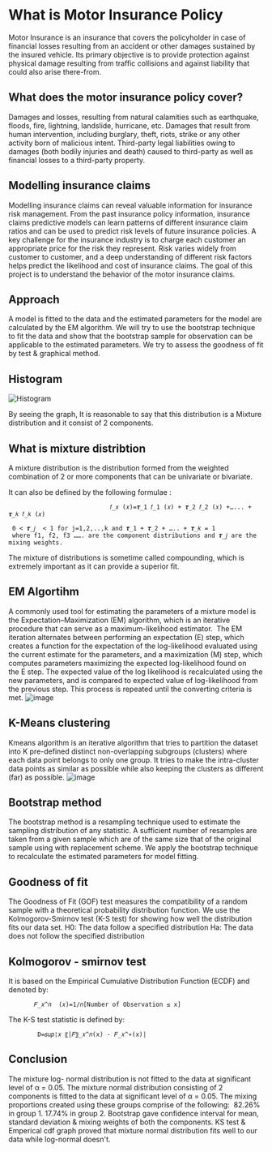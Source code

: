 # What is Motor Insurance Policy
Motor Insurance is an insurance that covers the policyholder in case of financial losses resulting from an accident or other damages sustained by the insured vehicle. 
Its primary objective is to provide protection against physical damage resulting from traffic collisions and against liability that could also arise there-from.

## What does the motor insurance policy cover?
Damages and losses, resulting from natural calamities such as earthquake, floods, fire, lightning, landslide, hurricane, etc.
Damages that result from human intervention, including burglary, theft, riots, strike or any other activity born of malicious intent.
Third-party legal liabilities owing to damages (both bodily injuries and death) caused to third-party as well as financial losses to a third-party property.

## Modelling insurance claims  
Modelling insurance claims can reveal valuable information for insurance risk management. 
From the past insurance policy information, insurance claims predictive models can learn patterns of different insurance claim ratios and can be used to predict risk levels of future insurance policies.
A key challenge for the insurance industry is to charge each customer an appropriate price for the risk they represent. Risk varies widely from customer to customer, and a deep understanding of different risk factors helps predict the likelihood and cost of insurance claims. 
The goal of this project is to understand the behavior of the motor insurance claims.

## Approach 
A model is fitted to the data and the estimated parameters for the model are calculated by the EM algorithm.
We will try to use the bootstrap technique to fit the data and show that the bootstrap sample for observation can be applicable to the estimated parameters.
We try to assess the goodness of fit by test & graphical method.

## Histogram
![Histogram](https://user-images.githubusercontent.com/70087327/130547499-5cb361b8-5edd-4a20-a709-56dd1377ccc2.jpg)

By seeing the graph, It is reasonable to say that this distribution is a Mixture distribution and it consist of 2 components.

## What is mixture distribtion
A mixture distribution is the distribution formed from the weighted combination of 2 or more components that can be univariate or bivariate.

It can also be defined by the following formulae :

                                𝑓_𝑥 (𝑥)=𝝉_1 𝑓_1 (𝑥) + 𝝉_2 𝑓_2 (𝑥) +…... + 𝝉_𝑘 𝑓_𝑘 (𝑥) 
     
     0 < 𝝉_𝑗  < 1 for j=1,2,..,k and 𝝉_1 + 𝝉_2 + ….. + 𝝉_𝑘 = 1
     where f1, f2, f3 ……. are the component distributions and 𝝉_𝑗 are the mixing weights.

The mixture of distributions is sometime called compounding, which is extremely important as it can provide a superior fit.

## EM Algortihm 
A commonly used tool for estimating the parameters of a mixture model is the Expectation–Maximization (EM) algorithm, which is an iterative procedure that can serve as a maximum-likelihood estimator. 
The EM iteration alternates between performing an expectation (E) step, which creates a function for the expectation of the log-likelihood evaluated using the current estimate for the parameters, and a maximization (M) step, which computes parameters maximizing the expected log-likelihood found on the E step.
The expected value of the log likelihood is recalculated using the new parameters, and is compared to expected value of log-likelihood from the previous step.
This process is repeated until the converting criteria is met.
![image](https://user-images.githubusercontent.com/70087327/130547681-101e9db9-afde-4711-b25f-199f2712eff5.png)

## K-Means clustering
Kmeans algorithm is an iterative algorithm that tries to partition the dataset into K pre-defined distinct non-overlapping subgroups (clusters) where each data point belongs to only one group.
It tries to make the intra-cluster data points as similar as possible while also keeping the clusters as different (far) as possible.
![image](https://user-images.githubusercontent.com/70087327/130547906-cbf55095-0f2e-4268-bdcd-b9933530319d.png)

## Bootstrap method
The bootstrap method is a resampling technique used to estimate the sampling distribution of any statistic.
A sufficient number of resamples are taken from a given sample which are of the same size that of the original sample using with replacement scheme.
We apply the bootstrap technique to recalculate the estimated parameters for model fitting.

## Goodness of fit
The Goodness of Fit (GOF) test measures the compatibility of a random sample with a theoretical probability distribution function.
We use the Kolmogorov-Smirnov test (K-S test) for showing how well the distribution fits our data set.
  H0: The data follow a specified  distribution
  Ha: The data does not follow the specified distribution
  
## Kolmogorov - smirnov test
It is based on the Empirical Cumulative Distribution Function (ECDF) and denoted by: 
                         
           𝐹_𝑥^𝑛  (𝑥)=1/𝑛[Number of Observation ≤ x]


The K-S test statistic is defined by:      
     
            D=𝑠𝑢𝑝¦𝑥 〖|𝐹〗_𝑥^𝑛(x) - 𝐹_𝑥^∗(x)|

## Conclusion
The  mixture  log- normal  distribution  is  not  fitted  to  the data at significant level of α = 0.05.
The mixture normal distribution consisting of 2 components is fitted to the data at significant level of  α = 0.05.
The mixing proportions created using these groups comprise of the following:
 82.26% in group 1.
 17.74% in group 2.
Bootstrap gave confidence interval for mean, standard deviation & mixing weights of both the components.
KS test & Emperical cdf graph proved that mixture normal distribution fits well to our data while log-normal doesn't.
